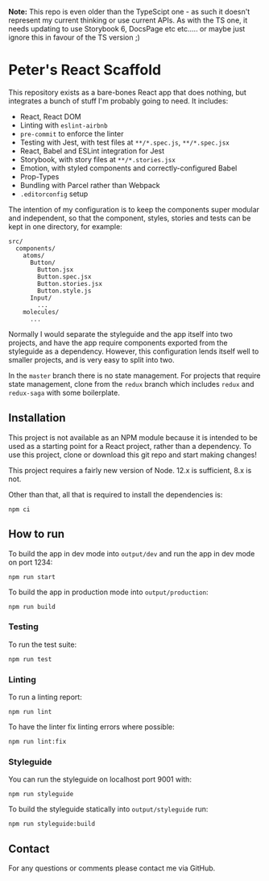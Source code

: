 __Note:__ This repo is even older than the TypeScipt one - as such it doesn't represent my current thinking or use current APIs. As with the TS one, it needs updating to use Storybook 6, DocsPage etc etc..... or maybe just ignore this in favour of the TS version ;)

# Peter's React Scaffold

This repository exists as a bare-bones React app that does nothing, but integrates a bunch of stuff I'm probably going to need. It includes:

* React, React DOM
* Linting with `eslint-airbnb`
* `pre-commit` to enforce the linter
* Testing with Jest, with test files at `**/*.spec.js`, `**/*.spec.jsx`
* React, Babel and ESLint integration for Jest
* Storybook, with story files at `**/*.stories.jsx`
* Emotion, with styled components and correctly-configured Babel
* Prop-Types
* Bundling with Parcel rather than Webpack
* `.editorconfig` setup

The intention of my configuration is to keep the components super modular and independent, so that the component, styles, stories and tests can be kept in one directory, for example:

    src/
      components/
        atoms/
          Button/
            Button.jsx
            Button.spec.jsx
            Button.stories.jsx
            Button.style.js
          Input/
            ...
        molecules/
          ...

Normally I would separate the styleguide and the app itself into two projects, and have the app require components exported from the styleguide as a dependency. However, this configuration lends itself well to smaller projects, and is very easy to split into two.

In the `master` branch there is no state management. For projects that require state management, clone from the `redux` branch which includes `redux` and `redux-saga` with some boilerplate.

## Installation

This project is not available as an NPM module because it is intended to be used as a starting point for a React project, rather than a dependency. To use this project, clone or download this git repo and start making changes!

This project requires a fairly new version of Node. 12.x is sufficient, 8.x is not.

Other than that, all that is required to install the dependencies is:

    npm ci

## How to run

To build the app in dev mode into `output/dev` and run the app in dev mode on port 1234:

    npm run start

To build the app in production mode into `output/production`:

    npm run build

### Testing

To run the test suite:

    npm run test

### Linting

To run a linting report:

    npm run lint

To have the linter fix linting errors where possible:

    npm run lint:fix

### Styleguide

You can run the styleguide on localhost port 9001 with:

    npm run styleguide

To build the styleguide statically into `output/styleguide` run:

    npm run styleguide:build

## Contact

For any questions or comments please contact me via GitHub.
